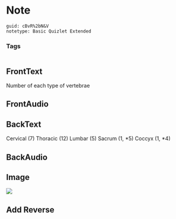# Note
```
guid: cBvR%2bN&V
notetype: Basic Quizlet Extended
```

### Tags
```
```

## FrontText
Number of each type of vertebrae

## FrontAudio


## BackText
Cervical (7)
Thoracic (12)
Lumbar (5)
Sacrum (1, *5)
Coccyx (1, *4)

## BackAudio


## Image
<div><img src="quizlet-WWhuVcOIUfIQhUdMr5nP-g.png"></div>

## Add Reverse

